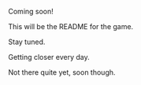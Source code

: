 Coming soon!

This will be the README for the game.

Stay tuned.

Getting closer every day.

Not there quite yet, soon though.
